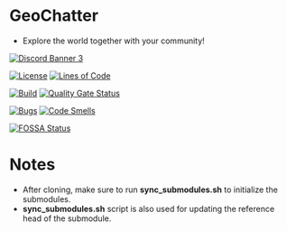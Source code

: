 # GeoChatter
- Explore the world together with your community!

[![Discord Banner 3](https://discordapp.com/api/guilds/927177720092323861/widget.png?style=banner3)](https://discord.gg/WJUtADFSv8)

[![License](https://img.shields.io/badge/License-Apache_2.0-blue.svg)](https://opensource.org/licenses/Apache-2.0)
[![Lines of Code](https://sonarcloud.io/api/project_badges/measure?project=GeoChatter_GeoChatter-Client&metric=ncloc)](https://sonarcloud.io/summary/new_code?id=GeoChatter_GeoChatter-Client)

[![Build](https://github.com/GeoChatter/GeoChatter-Client/actions/workflows/build.yml/badge.svg)](https://github.com/GeoChatter/GeoChatter-Client/actions/workflows/build.yml)
[![Quality Gate Status](https://sonarcloud.io/api/project_badges/measure?project=GeoChatter_GeoChatter-Client&metric=alert_status)](https://sonarcloud.io/summary/new_code?id=GeoChatter_GeoChatter-Client)

[![Bugs](https://sonarcloud.io/api/project_badges/measure?project=GeoChatter_GeoChatter-Client&metric=bugs)](https://sonarcloud.io/summary/new_code?id=GeoChatter_GeoChatter-Client)
[![Code Smells](https://sonarcloud.io/api/project_badges/measure?project=GeoChatter_GeoChatter-Client&metric=code_smells)](https://sonarcloud.io/summary/new_code?id=GeoChatter_GeoChatter-Client)

[![FOSSA Status](https://app.fossa.com/api/projects/git%2Bgithub.com%2FGeoChatter%2FGeoChatter-Client.svg?type=large)](https://app.fossa.com/projects/git%2Bgithub.com%2FGeoChatter%2FGeoChatter-Client?ref=badge_large)

# Notes
- After cloning, make sure to run **sync_submodules.sh** to initialize the submodules. 
- **sync_submodules.sh** script is also used for updating the reference head of the submodule.
